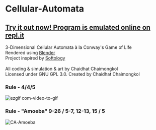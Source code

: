 # Cellular-Automata

## [Try it out now! Program is emulated online on repl.it](https://repl.it/@ChaiTea/3D-Cellular-Automata#main.c)
3-Dimensional Cellular Automata à la Conway's Game of Life\
Rendered using [Blender](https://www.blender.org/)\
Project inspired by [Softology](https://www.youtube.com/watch?v=dQJ5aEsP6Fs)\
\
All coding & simulation & art by Chaidhat Chaimongkol\
Licensed under GNU GPL 3.0. Created by Chaidhat Chaimongkol

### Rule - 4/4/5
![ezgif com-video-to-gif](https://user-images.githubusercontent.com/41228307/90974487-d9f64e00-e555-11ea-9cd9-30c6a3872573.gif)

### Rule - "Amoeba" 9-26 / 5-7, 12-13, 15 / 5
![CA-Amoeba](https://user-images.githubusercontent.com/41228307/90974644-3dcd4680-e557-11ea-8339-c0abd953a42d.gif)
